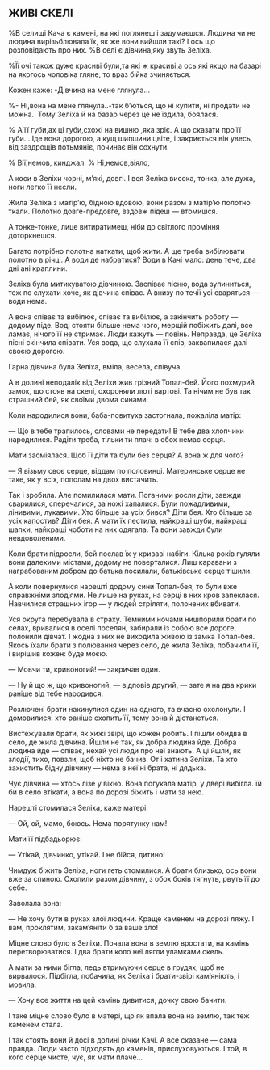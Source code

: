 ## ЖИВІ СКЕЛІ

%В селищі Кача є камені, на які поглянеш і задумаєшся.
Людина чи не людина вирізьблювала їх, як же вони вийшли такі?
І ось що розповідають про них.
%В селі є дівчина,яку звуть Зеліха.

%Її очі також дуже красиві були,та які ж красиві,а ось які якщо на базарі на якогось чоловіка гляне, то враз бійка зчиняється.

Кожен каже: -Дівчина на мене глянула...

%- Ні,вона на мене глянула..-так б’ються, що ні купити, ні продати не можна.
 Тому Зеліха й на базар через це не їздила, боялася.

% А її губи,ах ці губи,схожі на вишню ,яка зріє.
А що сказати про її губи...
Іде вона дорогою, а кущ шипшини цвіте, і закриється він увесь, від заздрощів потьмяніє, починає він сохнути.

% Вії,немов, кинджал.
% Ні,немов,віяло,

А коси в Зеліхи чорні, м’які, довгі.
І вся Зеліха висока, тонка, але дужа, ноги легко її несли.

Жила Зеліха з матір’ю, бідною вдовою, вони разом з матір’ю полотно ткали.
Полотно довге-предовге, вздовж підеш — втомишся.

А тонке-тонке, лице витиратимеш, ніби до світлого проміння доторкнешся.

Багато потрібно полотна наткати, щоб жити.
А ще треба вибілювати полотно в річці.
А води де набратися?
Води в Качі мало: день тече, два дні ані краплини.

Зеліха була митикуватою дівчиною.
Заспіває пісню, вода зупиниться, теж по слухати хоче, як дівчина співає.
А внизу по течії усі сваряться — води нема.

А вона співає та вибілює, співає та вибілює, а закінчить роботу — додому піде.
Воді стояти більше нема чого, мерщій побіжить далі, все ламає, нічого її не стримає.
Люди кажуть — повінь.
Неправда, це Зеліха пісні скінчила співати.
Уся вода, що слухала її спів, заквапилася далі своєю дорогою.

Гарна дівчина була Зеліха, вміла, весела, співуча.

А в долині неподалік від Зеліхи жив грізний Топал-бей.
Його похмурий замок, що стояв на скелі, охороняли люті вартові.
Та нічим не був так страшний бей, як своїми двома синами.

Коли народилися вони, баба-повитуха застогнала, пожаліла матір:

— Що в тебе трапилось, словами не передати!
В тебе два хлопчики народилися.
Радіти треба, тільки ти плач: в обох немає серця.

Мати засміялася.
Щоб її діти та були без серця?
А вона ж для чого?

— Я візьму своє серце, віддам по половинці.
Материнське серце не таке, як у всіх, пополам на двох вистачить.

Так і зробила.
Але помилилася мати.
Поганими росли діти, завжди сварилися, сперечалися, за ножі хапалися.
Були пожадливими, лінивими, лукавими.
Хто більше за усіх бився?
Діти бея.
Хто більше за усіх капостив?
Діти бея.
А мати їх пестила, найкращі шуби, найкращі шапки, найкращі чоботи на них одягала.
Та вони завжди були невдоволеними.

Коли брати підросли, бей послав їх у криваві набіги.
Кілька років гуляли вони далекими містами, додому не поверталися.
Лиш каравани з награбованим добром до батька посилали, батьківське серце тішили.

А коли повернулися нарешті додому сини Топал-бея, то були вже справжніми злодіями.
Не лише на руках, на серці в них кров запеклася.
Навчилися страшних ігор — у людей стріляти, полонених вбивати.

Уся округа перебувала в страху.
Темними ночами нишпорили брати по селах, вривалися в оселі поселян, забирали із собою все дороге, полонили дівчат.
І жодна з них не виходила живою із замка Топал-бея.
Якось їхали брати з полювання через село, де жила Зеліха, побачили її, і вирішив кожен: буде моєю.

— Мовчи ти, кривоногий! — закричав один.

— Ну й що ж, що кривоногий, — відповів другий, — зате я на два крики раніше від тебе народився.

Розлючені брати накинулися один на одного, та вчасно охолонули.
І домовилися: хто раніше схопить її, тому вона й дістанеться.

Вистежували брати, як хижі звірі, що кожен робить.
І пішли обидва в село, де жила дівчина.
Йшли не так, як добра людина йде.
Добра людина йде — співає, нехай усі люди про неї знають.
А ці йшли, як злодії, тихо, повзли, щоб ніхто не бачив.
От і хатина Зеліхи.
Та хто захистить бідну дівчину — нема в неї ні брата, ні дядька.

Чує дівчина — хтось лізе у вікно.
Вона погукала матір, у двері вибігла.
їй би в село втікати, а вона по дорозі біжить і мати за нею.

Нарешті стомилася Зеліха, каже матері:

— Ой, ой, мамо, боюсь.
Нема порятунку нам!

Мати її підбадьорює:

— Утікай, дівчинко, утікай.
І не бійся, дитино!

Чимдуж біжить Зеліха, ноги геть стомилися.
А брати близько, ось вони вже за спиною.
Схопили разом дівчину, з обох боків тягнуть, рвуть її до себе.

Заволала вона:

— Не хочу бути в руках злої людини.
Краще каменем на дорозі ляжу.
І вам, проклятим, закам’яніти б за ваше зло!

Міцне слово було в Зеліхи.
Почала вона в землю вростати, на камінь перетворюватися.
І два брати коло неї лягли уламками скель.

А мати за ними бігла, ледь втримуючи серце в грудях, щоб не вирвалося.
Підбігла, побачила, як Зеліха і брати-звірі кам’яніють, і мовила:

— Хочу все життя на цей камінь дивитися, дочку свою бачити.

І таке міцне слово було в матері, що як впала вона на землю, так теж каменем стала.

І так стоять вони й досі в долині річки Качі.
А все сказане — сама правда.
Люди часто підходять до каменів, прислуховуються.
І той, в кого серце чисте, чує, як мати плаче...
